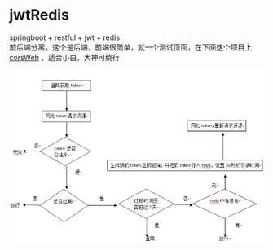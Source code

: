 # jwtRedis
springboot + restful + jwt + redis  
前后端分离，这个是后端，前端很简单，就一个测试页面，在下面这个项目上 [corsWeb](https://github.com/zsdnishishui/corsWeb) ，适合小白，大神可绕行

![image](https://github.com/zsdnishishui/uploadImg/blob/master/token流程图.png)
